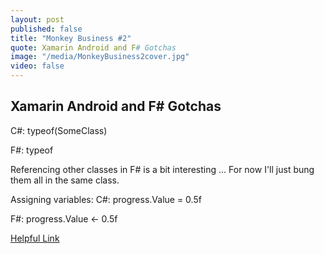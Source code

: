 ```yaml
---
layout: post
published: false
title: "Monkey Business #2"
quote: Xamarin Android and F# Gotchas
image: "/media/MonkeyBusiness2cover.jpg"
video: false
---
```

## Xamarin Android and F# Gotchas

C#:
typeof(SomeClass)

F#:
typeof<SomeClass>

Referencing other classes in F# is a bit interesting ...
For now I'll just bung them all in the same class.

Assigning variables:
C#:
progress.Value = 0.5f

F#:
progress.Value <- 0.5f

[Helpful Link](http://stackoverflow.com/questions/5534368/assignment-operator-in-f)
